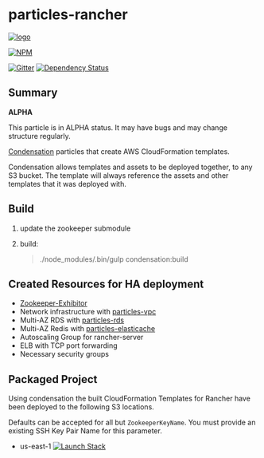 # particles-rancher

[![logo](https://raw.githubusercontent.com/SungardAS/condensation/master/docs/images/condensation_logo.png)](https://github.com/SungardAS/condensation)

[![NPM](https://nodei.co/npm/particles-rancher.png)](https://nodei.co/npm/particles-rancher/)

[![Gitter](https://badges.gitter.im/Join%20Chat.svg)](https://gitter.im/SungardAS/condensation?utm_source=badge&utm_medium=badge&utm_campaign=pr-badge)
[![Dependency
Status](https://david-dm.org/SungardAS/particles-rancher.svg?branch=master)](https://david-dm.org/SungardAS/particles-rancher?branch=master)


## Summary

**ALPHA**

This particle is in ALPHA status. It may have bugs and may change structure regularly.

[Condensation](https://github.com/SungardAS/condensation) particles that create AWS CloudFormation templates.

Condensation allows templates and assets to be deployed together,
to any S3 bucket.  The template will always reference the assets and other templates that it
was deployed with.


## Build

1. update the zookeeper submodule
2. build:

    > ./node_modules/.bin/gulp condensation:build

## Created Resources for HA deployment
* [Zookeeper-Exhibitor](https://github.com/mbabineau/cloudformation-zookeeper)
* Network infrastructure with [particles-vpc](https://github.com/sungardas/particles-vpc)
* Multi-AZ RDS with [particles-rds](https://github.com/sungardas/particles-rds)
* Multi-AZ Redis with [particles-elasticache](https://github.com/sungardas/particles-elasticache)
* Autoscaling Group for rancher-server
* ELB with TCP port forwarding
* Necessary security groups

## Packaged Project

Using condensation the built CloudFormation Templates for Rancher
have been deployed to the following S3 locations.

Defaults can be accepted for all but `ZookeeperKeyName`.  You must provide an existing SSH Key Pair Name for this parameter.

* us-east-1 [![Launch Stack](https://s3.amazonaws.com/cloudformation-examples/cloudformation-launch-stack.png)](https://console.aws.amazon.com/cloudformation/home?region=us-east-1#/stacks/new?stackName=rancher-ha&templateURL=https://s3.amazonaws.com/condensation-particles.us-east-1/particles-rancher/master/particles/cftemplates/ha/full_stack.template.json)
